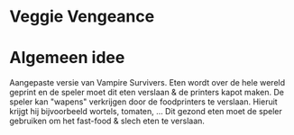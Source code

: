 # Veggie Vengeance

# Algemeen idee

Aangepaste versie van Vampire Survivers. Eten wordt over de hele wereld geprint en de speler moet dit eten verslaan & de printers kapot maken. De speler kan "wapens" verkrijgen door de foodprinters te verslaan. Hieruit krijgt hij bijvoorbeeld wortels, tomaten, ... Dit gezond eten moet de speler gebruiken om het fast-food & slech eten te verslaan.
